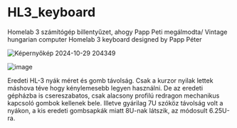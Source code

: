 # HL3_keyboard
Homelab 3 számítógép billentyűzet, ahogy Papp Peti megálmodta/ Vintage hungarian computer Homelab 3 keyboard designed by Papp Péter

![Képernyőkép 2024-10-29 204349](https://github.com/user-attachments/assets/d2f0496a-6d8e-4bf4-9de5-c92e1b8fe81d)

![image](https://github.com/user-attachments/assets/7c237aa0-fe7c-4449-be9c-0dddd33782c9)

Eredeti HL-3 nyák méret és gomb távolság. Csak a kurzor nyilak lettek máshova téve hogy kénylemesebb legyen használni. De az eredeti gépházba is csereszabatos, csak alacsony profilú redragon mechanikus kapcsoló gombok kellenek bele. Illetve gyárilag 7U szóköz távolság volt a nyákon, a kis eredeti gombsapkák miatt 8U-nak látszik, az módosult 6.25U-ra.

